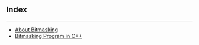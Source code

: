 ## Index
---
* [About Bitmasking](Bitmasking.md)
* [Bitmasking Program in C++](Bitmasking_Program.cpp)